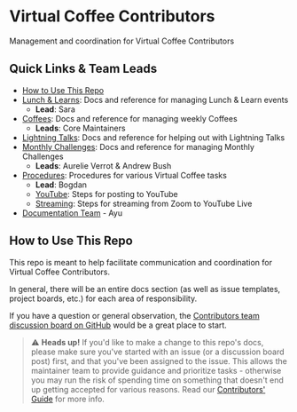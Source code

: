 # Virtual Coffee Contributors

Management and coordination for Virtual Coffee Contributors

## Quick Links & Team Leads

- [How to Use This Repo](#how-to-use-this-repo)
- [Lunch & Learns](./lunch-and-learns): Docs and reference for managing Lunch & Learn events
     - **Lead**: Sara   
- [Coffees](./coffees): Docs and reference for managing weekly Coffees
     - **Leads**: Core Maintainers
- [Lightning Talks](./lightning-talks): Docs and reference for helping out with Lightning Talks
- [Monthly Challenges](./monthly-challenges): Docs and reference for managing Monthly Challenges
     - **Leads**: Aurelie Verrot & Andrew Bush
- [Procedures](./procedures): Procedures for various Virtual Coffee tasks
     - **Lead**: Bogdan 
  - [YouTube](./procedures/youtube.md): Steps for posting to YouTube
  - [Streaming](./procedures/streaming.md): Steps for streaming from Zoom to YouTube Live
- [Documentation Team](https://github.com/Virtual-Coffee/VC-Contributors/blob/main/docs/roles-and-responsibilities/team-leads.md#documentation-team-lead) - Ayu

## How to Use This Repo

This repo is meant to help facilitate communication and coordination for Virtual Coffee Contributors.

In general, there will be an entire docs section (as well as issue templates, project boards, etc.) for each area of responsibility.

If you have a question or general observation, the [Contributors team discussion board on GitHub](https://github.com/Virtual-Coffee/VC-Contributors/discussions) would be a great place to start.

> ⚠️ **Heads up!** If you'd like to make a change to this repo's docs, please make sure you've started with an issue (or a discussion board post) first, and that you've been assigned to the issue. This allows the maintainer team to provide guidance and prioritize tasks - otherwise you may run the risk of spending time on something that doesn't end up getting accepted for various reasons. Read our [Contributors' Guide](./CONTRIBUTING.md) for more info.
